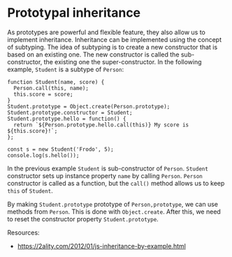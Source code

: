 # Prototypal inheritance

As prototypes are powerful and flexible feature, they also allow us to implement inheritance. Inheritance can be implemented using the concept of subtyping. The idea of subtyping is to create a new constructor that is based on an existing one. The new constructor is called the sub-constructor, the existing one the super-constructor. In the following example, `Student` is a subtype of `Person`:

```
function Student(name, score) {
  Person.call(this, name);
  this.score = score;
}
Student.prototype = Object.create(Person.prototype);
Student.prototype.constructor = Student;
Student.prototype.hello = function() {
  return `${Person.prototype.hello.call(this)} My score is ${this.score}!`;
};

const s = new Student('Frodo', 5);
console.log(s.hello());
``` 
In the previous example `Student` is sub-constructor of `Person`. `Student` constructor sets up instance property `name` by calling `Person`. `Person` constructor is called as a function, but the `call()` method allows us to keep `this` of `Student`.

By  making `Student.prototype` prototype of `Person,prototype`, we can use methods from `Person`. This is done with `Object.create`. After this, we need to reset the constructor property `Student.prototype`.

Resources:
- https://2ality.com/2012/01/js-inheritance-by-example.html
